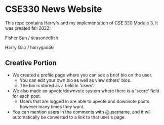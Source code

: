 # CSE330 News Website
This repo contains Harry's and my implementation of [CSE 330 Module 3](https://classes.engineering.wustl.edu/cse330/index.php?title=Module_3).
It was created fall 2022.

Fisher Sun / seasonedfish

Harry Gao / harrygao56

## Creative Portion
- We created a profile page where you can see a brief bio on the user.
  - You can edit your own bio as well as view others' bios.
  - The bio is stored as a field in 'users'.
- We also made an upvote/downvote system where there is a 'score' field for each post.
  - Users that are logged in are able to upvote and downvote posts however many times they want.
- You can mention users in the comments with @username, and it will automatically be converted to a link to that user's page.
